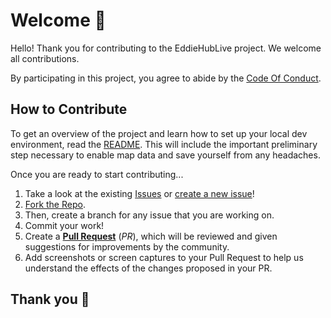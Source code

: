 # Welcome 👋

Hello! Thank you for contributing to the EddieHubLive project. We welcome all contributions. 

By participating in this project, you agree to abide by the [Code Of Conduct](https://github.com/EddieHubCommunity/.github/blob/main/CODE_OF_CONDUCT.md).

## How to Contribute

To get an overview of the project and learn how to set up your local dev environment, read the [README](README.md). This will include the important preliminary step necessary to enable map data and save yourself from any headaches.

Once you are ready to start contributing...

1. Take a look at the existing [Issues](https://github.com/EddieHubCommunity/EddieHubLive/issues) or [create a new issue](https://github.com/EddieHubCommunity/EddieHubLive/issues/new/choose)!
2. [Fork the Repo](https://github.com/EddieHubCommunity/EddieHubLive/fork). 
3. Then, create a branch for any issue that you are working on. 
4. Commit your work!
5. Create a **[Pull Request](https://github.com/EddieHubCommunity/EddieHubLive/compare)** (_PR_), which will be reviewed and given suggestions for improvements by the community.
6. Add screenshots or screen captures to your Pull Request to help us understand the effects of the changes proposed in your PR.

## Thank you 💛
